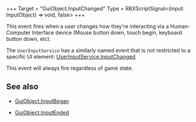 +++
Target = "GuiObject.InputChanged"
Type = RBXScriptSignal<(input: InputObject) => void, false>
+++

This event fires when a user changes how they're interacting via a Human-Computer Interface device (Mouse button down, touch begin, keyboard button down, etc).The `UserInputService` has a similarly named event that is not restricted to a specific UI element: [UserInputService.InputChanged](https://developer.roblox.com/api-reference/event/UserInputService/InputChanged).This event will always fire regardless of game state.## See also - [GuiObject.InputBegan](https://developer.roblox.com/api-reference/event/GuiObject/InputBegan) - [GuiObject.InputEnded](https://developer.roblox.com/api-reference/event/GuiObject/InputEnded)